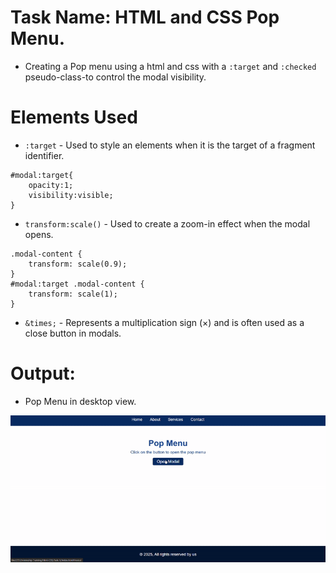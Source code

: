 # Task Name: HTML and CSS Pop Menu.
- Creating a Pop menu using a html and css with a ```:target``` and ```:checked``` pseudo-class-to control the modal visibility.

# Elements Used

- ```:target``` - Used to style an elements when it is the target of a fragment identifier.

```
#modal:target{
    opacity:1;
    visibility:visible;
}
```

- ```transform:scale()``` - Used to create a zoom-in effect when the modal opens.

```
.modal-content {
    transform: scale(0.9);
}
#modal:target .modal-content {
    transform: scale(1);
}
```

- ```&times;``` - Represents a multiplication sign (×) and is often used as a close button in modals.


# Output:

- Pop Menu in desktop view.

![popup-menu](./assets/popmenu.gif)